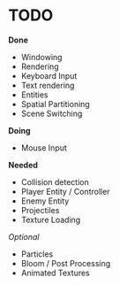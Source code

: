# TODO

**Done**
- Windowing
- Rendering
- Keyboard Input
- Text rendering
- Entities
- Spatial Partitioning
- Scene Switching

**Doing**
- Mouse Input

**Needed**
- Collision detection
- Player Entity / Controller
- Enemy Entity
- Projectiles
- Texture Loading

*Optional*
- Particles
- Bloom / Post Processing
- Animated Textures
